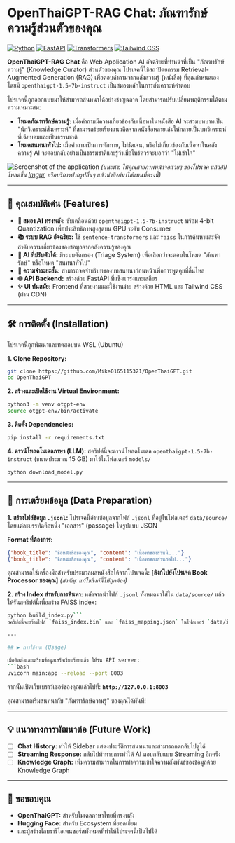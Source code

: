 # OpenThaiGPT-RAG Chat: ภัณฑารักษ์ความรู้ส่วนตัวของคุณ

[![Python](https://img.shields.io/badge/Python-3.12-blue?style=for-the-badge&logo=python)](https://www.python.org/)
[![FastAPI](https://img.shields.io/badge/FastAPI-0.100+-green?style=for-the-badge&logo=fastapi)](https://fastapi.tiangolo.com/)
[![Transformers](https://img.shields.io/badge/🤗%20Transformers-4.30+-yellow?style=for-the-badge)](https://huggingface.co/docs/transformers/index)
[![Tailwind CSS](https://img.shields.io/badge/Tailwind_CSS-3.3+-blue?style=for-the-badge&logo=tailwindcss)](https://tailwindcss.com/)

**OpenThaiGPT-RAG Chat** คือ Web Application AI อัจฉริยะที่ทำหน้าที่เป็น "ภัณฑารักษ์ความรู้" (Knowledge Curator) ส่วนตัวของคุณ โปรเจคนี้ใช้สถาปัตยกรรม Retrieval-Augmented Generation (RAG) เพื่อตอบคำถามจากคลังความรู้ (หนังสือ) ที่คุณกำหนดเอง โดยมี `openthaigpt-1.5-7b-instruct` เป็นสมองหลักในการสังเคราะห์คำตอบ

โปรเจคนี้ถูกออกแบบมาให้สามารถสนทนาได้อย่างชาญฉลาด โดยสามารถปรับเปลี่ยนพฤติกรรมได้ตามความเหมาะสม:
*   **โหมดภัณฑารักษ์ความรู้:** เมื่อคำถามมีความเกี่ยวข้องกับเนื้อหาในหนังสือ AI จะสวมบทบาทเป็น "นักวิเคราะห์สังเคราะห์" ที่สามารถร้อยเรียงแนวคิดจากหนังสือหลายเล่มให้กลายเป็นบทวิเคราะห์ที่เฉียบคมและเป็นธรรมชาติ
*   **โหมดสนทนาทั่วไป:** เมื่อคำถามเป็นการทักทาย, ไม่ชัดเจน, หรือไม่เกี่ยวข้องกับเนื้อหาในคลังความรู้ AI จะตอบกลับอย่างเป็นธรรมชาติและรู้ว่าเมื่อไหร่ควรจะบอกว่า "ไม่เข้าใจ"

![Screenshot of the application](https://i.imgur.com/your-screenshot-url.png) 
*(แนะนำ: ให้คุณถ่ายภาพหน้าจอสวยๆ ของโปรเจค แล้วอัปโหลดขึ้น [Imgur](https://imgur.com/) หรือบริการฝากรูปอื่นๆ แล้วนำลิงก์มาใส่แทนที่ตรงนี้)*

---

## 🚀 คุณสมบัติเด่น (Features)

*   **🧠 สมอง AI ทรงพลัง:** ขับเคลื่อนด้วย `openthaigpt-1.5-7b-instruct` พร้อม 4-bit Quantization เพื่อประสิทธิภาพสูงสุดบน GPU ระดับ Consumer
*   **📚 ระบบ RAG อัจฉริยะ:** ใช้ `sentence-transformers` และ `faiss` ในการค้นหาและจัดลำดับความเกี่ยวข้องของข้อมูลจากคลังความรู้ของคุณ
*   **🤖 AI ที่ปรับตัวได้:** มีระบบคัดกรอง (Triage System) เพื่อเลือกว่าจะตอบในโหมด "ภัณฑารักษ์" หรือโหมด "สนทนาทั่วไป"
*   **🧠 ความจำระยะสั้น:** สามารถจดจำบริบทของบทสนทนาก่อนหน้าเพื่อการพูดคุยที่ลื่นไหล
*   **🌐 API Backend:** สร้างด้วย FastAPI ที่แข็งแกร่งและเสถียร
*   **✨ UI ทันสมัย:** Frontend ที่สวยงามและใช้งานง่าย สร้างด้วย HTML และ Tailwind CSS (ผ่าน CDN)

---

## 🛠️ การติดตั้ง (Installation)

โปรเจคนี้ถูกพัฒนาและทดสอบบน WSL (Ubuntu)

**1. Clone Repository:**
```bash
git clone https://github.com/Mike0165115321/OpenThaiGPT.git
cd OpenThaiGPT
```

**2. สร้างและเปิดใช้งาน Virtual Environment:**
```bash
python3 -m venv otgpt-env
source otgpt-env/bin/activate
```

**3. ติดตั้ง Dependencies:**
```bash
pip install -r requirements.txt
```

**4. ดาวน์โหลดโมเดลภาษา (LLM):**
สคริปต์นี้จะดาวน์โหลดโมเดล `openthaigpt-1.5-7b-instruct` (ขนาดประมาณ 15 GB) มาไว้ในโฟลเดอร์ `models/`
```bash
python download_model.py
```

---

## 📖 การเตรียมข้อมูล (Data Preparation)

**1. สร้างไฟล์ข้อมูล `.jsonl`:**
โปรเจคนี้อ่านข้อมูลจากไฟล์ `.jsonl` ที่อยู่ในโฟลเดอร์ `data/source/` โดยแต่ละบรรทัดคือหนึ่ง "เอกสาร" (passage) ในรูปแบบ JSON

**Format ที่ต้องการ:**
```json
{"book_title": "ชื่อหนังสือของคุณ", "content": "เนื้อหาของส่วนนี้..."}
{"book_title": "ชื่อหนังสือของคุณ", "content": "เนื้อหาของส่วนถัดไป..."}
```

คุณสามารถใช้เครื่องมือสำหรับประมวลผลหนังสือได้จากโปรเจคนี้: **[ลิงก์ไปยังโปรเจค Book Processor ของคุณ]** 
*(สำคัญ: แก้ไขลิงก์นี้ให้ถูกต้อง)*

**2. สร้าง Index สำหรับการค้นหา:**
หลังจากนำไฟล์ `.jsonl` ทั้งหมดมาใส่ใน `data/source/` แล้ว ให้รันสคริปต์นี้เพื่อสร้าง FAISS index:
```bash
python build_index.py```
สคริปต์นี้จะสร้างไฟล์ `faiss_index.bin` และ `faiss_mapping.json` ในโฟลเดอร์ `data/index/`

---

## ▶️ การใช้งาน (Usage)

เมื่อติดตั้งและเตรียมข้อมูลเสร็จเรียบร้อยแล้ว ให้รัน API server:
```bash
uvicorn main:app --reload --port 8003
```

จากนั้นเปิดเว็บเบราว์เซอร์ของคุณแล้วไปที่:
**`http://127.0.0.1:8003`**

คุณสามารถเริ่มสนทนากับ "ภัณฑารักษ์ความรู้" ของคุณได้ทันที!

---

## 💡 แนวทางการพัฒนาต่อ (Future Work)

*   [ ] **Chat History:** ทำให้ Sidebar แสดงประวัติการสนทนาและสามารถกดกลับไปดูได้
*   [ ] **Streaming Response:** กลับไปท้าทายการทำให้ AI ตอบกลับแบบ Streaming อีกครั้ง
*   [ ] **Knowledge Graph:** เพิ่มความสามารถในการทำความเข้าใจความสัมพันธ์ของข้อมูลด้วย Knowledge Graph

---

## 🙏 ขอขอบคุณ

*   **OpenThaiGPT:** สำหรับโมเดลภาษาไทยที่ทรงพลัง
*   **Hugging Face:** สำหรับ Ecosystem ที่ยอดเยี่ยม
*   และผู้สร้างไลบรารีโอเพนซอร์สทั้งหมดที่ทำให้โปรเจคนี้เป็นไปได้
